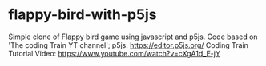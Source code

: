 # flappy-bird-with-p5js

Simple clone of Flappy bird game using javascript and p5js. Code based on 'The coding Train YT channel';
p5js: https://editor.p5js.org/
Coding Train Tutorial Video: https://www.youtube.com/watch?v=cXgA1d_E-jY
